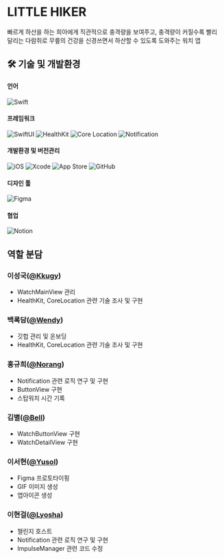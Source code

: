 
# LITTLE HIKER

빠르게 하산을 하는 희아에게 직관적으로 충격량을 보여주고, 충격량이 커질수록 빨리 달리는 다람쥐로 무릎의 건강을 신경쓰면서 하산할 수 있도록 도와주는 워치 앱

## <span id="team">🛠 기술 및 개발환경</span>
#### 언어
![Swift](https://img.shields.io/badge/swift-F54A2A?style=for-the-badge&logo=swift&logoColor=white)

#### 프레임워크
![SwiftUI](https://img.shields.io/badge/SwiftUI-F54A2A?style=for-the-badge&logo=swift&logoColor=white)
![HealthKit](https://img.shields.io/badge/HealthKit-FF3B30?style=for-the-badge&logo=apple&logoColor=white)
![Core Location](https://img.shields.io/badge/Core%20Location-5A9?style=for-the-badge&logo=apple&logoColor=white)
![Notification](https://img.shields.io/badge/Notification-000000?style=for-the-badge&logo=apple&logoColor=white)


#### 개발환경 및 버전관리
![iOS](https://img.shields.io/badge/iOS-000000?style=for-the-badge&logo=apple&logoColor=white)
![Xcode](https://img.shields.io/badge/Xcode-1575F9?style=for-the-badge&logo=xcode&logoColor=white)
![App Store](https://img.shields.io/badge/App%20Store-0D96F6?style=for-the-badge&logo=app-store&logoColor=white)
![GitHub](https://img.shields.io/badge/GitHub-181717?style=for-the-badge&logo=github&logoColor=white)

#### 디자인 툴
![Figma](https://img.shields.io/badge/Figma-F24E1E?style=for-the-badge&logo=figma&logoColor=white)

#### 협업
![Notion](https://img.shields.io/badge/Notion-000000?style=for-the-badge&logo=notion&logoColor=white)


## <span id="roles">역할 분담</span>
### 이성국([@Kkugy](https://github.com/leesungkug))
- WatchMainView 관리
- HealthKit, CoreLocation 관련 기술 조사 및 구현 

### 백록담([@Wendy](https://github.com/rokdam))
- 깃헙 관리 및 온보딩
- HealthKit, CoreLocation 관련 기술 조사 및 구현 

### 홍규희([@Norang](https://github.com/norang00))
- Notification 관련 로직 연구 및 구현
- ButtonView 구현
- 스탑워치 시간 기록

### 김별([@Bell](https://github.com/Bell-IsHere))
- WatchButtonView 구현
- WatchDetailView 구현

### 이서현([@Yusol](https://github.com/yus0l))
- Figma 프로토타이핑
- GIF 이미지 생성
- 앱아이콘 생성

### 이현걸([@Lyosha](https://github.com/Hyungeol94))
- 챌린지 호스트
- Notification 관련 로직 연구 및 구현
- ImpulseManager 관련 코드 수정
